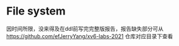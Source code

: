 # File system

因时间所限，没来得及在ddl前写完完整版报告，报告缺失部分可从 https://github.com/efJerryYang/xv6-labs-2021 仓库对应目录下查看